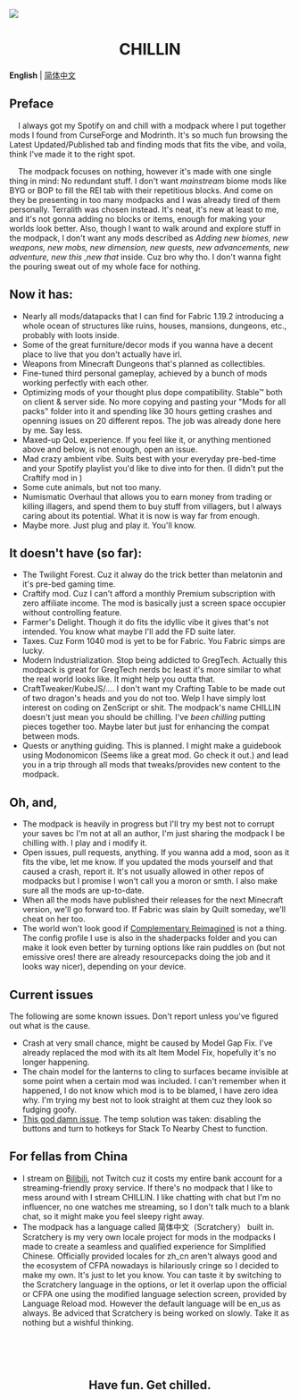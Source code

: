 ![](https://i.imgur.com/hYTp0HN.png)

# <div align=center>CHILLIN</div>

**English** | [简体中文](README_zh.md)

## Preface

&nbsp;&nbsp;&nbsp;&nbsp;I always got my Spotify on and chill with a modpack where I put together mods I found from CurseForge and Modrinth. It's so much fun browsing the Latest Updated/Published tab and finding mods that fits the vibe, and voila, think I've made it to the right spot.

&nbsp;&nbsp;&nbsp;&nbsp;The modpack focuses on nothing, however it's made with one single thing in mind: No redundant stuff. I don't want *mainstream* biome mods like BYG or BOP to fill the REI tab with their repetitious blocks. And come on they be presenting in too many modpacks and I was already tired of them personally. Terralith was chosen instead. It's neat, it's new at least to me, and it's not gonna adding no blocks or items, enough for making your worlds look better. Also, though I want to walk around and explore stuff in the modpack, I don't want any mods described as *Adding new biomes, new weapons, new mobs, new dimension, new quests, new advancements, new adventure, new this ,new that* inside. Cuz bro why tho. I don't wanna fight the pouring sweat out of my whole face for nothing.

## Now it has:

- Nearly all mods/datapacks that I can find for Fabric 1.19.2 introducing a whole ocean of structures like ruins, houses, mansions, dungeons, etc., probably with loots inside.
- Some of the great furniture/decor mods if you wanna have a decent place to live that you don't actually have irl.
- Weapons from Minecraft Dungeons that's planned as collectibles.
- Fine-tuned third personal gameplay, achieved by a bunch of mods working perfectly with each other.
- Optimizing mods of your thought plus dope compatibility. Stable™ both on client & server side. No more copying and pasting your "Mods for all packs" folder into it and spending like 30 hours getting crashes and openning issues on 20 different repos. The job was already done here by me. Say less.
- Maxed-up QoL experience. If you feel like it, or anything mentioned above and below, is not enough, open an issue.
- Mad crazy ambient vibe. Suits best with your everyday pre-bed-time and your Spotify playlist you'd like to dive into for then. (I didn't put the Craftify mod in )
- Some cute animals, but not too many.
- Numismatic Overhaul that allows you to earn money from trading or killing illagers, and spend them to buy stuff from villagers, but I always caring about its potential. What it is now is way far from enough.
- Maybe more. Just plug and play it. You'll know.

## It doesn't have (so far):
- The Twilight Forest. Cuz it alway do the trick better than melatonin and it's pre-bed gaming time.
- Craftify mod. Cuz I can't afford a monthly Premium subscription with zero affiliate income. The mod is basically just a screen space occupier without controlling feature.
- Farmer's Delight. Though it do fits the idyllic vibe it gives that's not intended. You know what maybe I'll add the FD suite later.
- Taxes. Cuz Form 1040 mod is yet to be for Fabric. You Fabric simps are lucky.
- Modern Industrialization. Stop being addicted to GregTech. Actually this modpack is great for GregTech nerds bc least it's more similar to what the real world looks like. It might help you outta that.
- CraftTweaker/KubeJS/.... I don't want my Crafting Table to be made out of two dragon's heads and you do not too. Welp I have simply lost interest on coding on ZenScript or shit. The modpack's name CHILLIN doesn't just mean you should be chilling. I've *been chilling* putting pieces together too. Maybe later but just for enhancing the compat between mods.
- Quests or anything guiding. This is planned. I might make a guidebook using Modonomicon (Seems like a great mod. Go check it out.) and lead you in a trip through all mods that tweaks/provides new content to the modpack.

## Oh, and,
- The modpack is heavily in progress but I'll try my best not to corrupt your saves bc I'm not at all an author, I'm just sharing the modpack I be chilling with. I play and i modify it.
- Open issues, pull requests, anything. If you wanna add a mod, soon as it fits the vibe, let me know. If you updated the mods yourself and that caused a crash, report it. It's not usually allowed in other repos of modpacks but I promise I won't call you a moron or smth. I also make sure all the mods are up-to-date.
- When all the mods have published their releases for the next Minecraft version, we'll go forward too. If Fabric was slain by Quilt someday, we'll cheat on her too.
- The world won't look good if [Complementary Reimagined](https://www.curseforge.com/minecraft/customization/complementary-reimagined) is not a thing. The config profile I use is also in the shaderpacks folder and you can make it look even better by turning options like rain puddles on (but not emissive ores! there are already resourcepacks doing the job and it looks way nicer), depending on your device.

## Current issues
The following are some known issues. Don't report unless you've figured out what is the cause.
- Crash at very small chance, might be caused by Model Gap Fix. I've already replaced the mod with its alt Item Model Fix, hopefully it's no longer happening.
- The chain model for the lanterns to cling to surfaces became invisible at some point when a certain mod was included. I can't remember when it happened, I do not know which mod is to be blamed, I have zero idea why. I'm trying my best not to look straight at them cuz they look so fudging goofy.
- [This god damn issue](https://github.com/xiaocihua/stack-to-nearby-chests/issues/11). The temp solution was taken: disabling the buttons and turn to hotkeys for Stack To Nearby Chest to function.

## For fellas from China
- I stream on [Bilibili](http://live.bilibili.com/354585), not Twitch cuz it costs my entire bank account for a streaming-friendly proxy service. If there's no modpack that I like to mess around with I stream CHILLIN. I like chatting with chat but I'm no influencer, no one watches me streaming, so I don't talk much to a blank chat, so it might make you feel sleepy right away.
- The modpack has a language called 简体中文（Scratchery） built in. Scratchery is my very own locale project for mods in the modpacks I made to create a seamless and qualified experience for Simplified Chinese. Officially provided locales for zh_cn aren't always good and the ecosystem of CFPA nowadays is hilariously cringe so I decided to make my own. It's just to let you know. You can taste it by switching to the Scratchery language in the options, or let it overlap upon the official or CFPA one using the modified language selection screen, provided by Language Reload mod. However the default language will be en_us as always. Be adviced that Scratchery is being worked on slowly. Take it as nothing but a wishful thinking.

&nbsp;

&nbsp;

## <div align=center>**Have fun. Get chilled.**</div>
